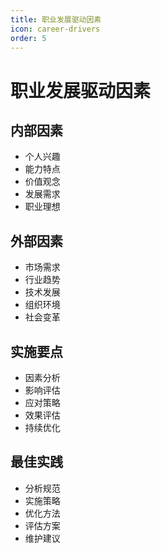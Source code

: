 ```yaml
---
title: 职业发展驱动因素
icon: career-drivers
order: 5
---
```


# 职业发展驱动因素

## 内部因素
- 个人兴趣
- 能力特点
- 价值观念
- 发展需求
- 职业理想

## 外部因素
- 市场需求
- 行业趋势
- 技术发展
- 组织环境
- 社会变革

## 实施要点
- 因素分析
- 影响评估
- 应对策略
- 效果评估
- 持续优化

## 最佳实践
- 分析规范
- 实施策略
- 优化方法
- 评估方案
- 维护建议
